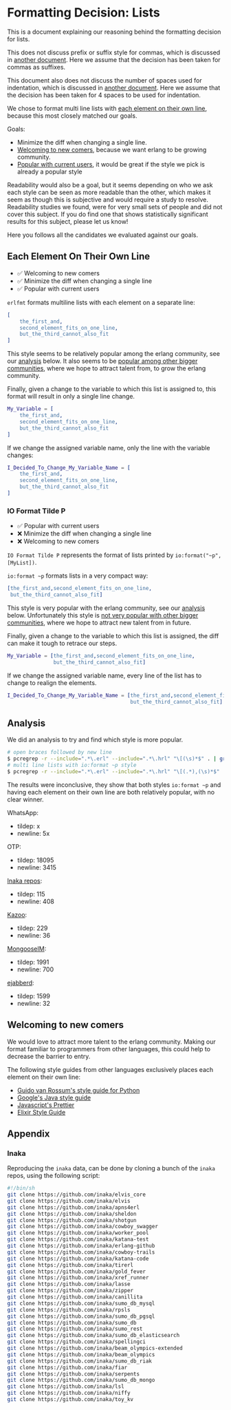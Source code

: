 # Formatting Decision: Lists

This is a document explaining our reasoning behind the formatting decision for lists.

This does not discuss prefix or suffix style for commas, which is discussed in [another document](./FormattingDecisionCommas.md).
Here we assume that the decision has been taken for commas as suffixes.

This document also does not discuss the number of spaces used for indentation, which is discussed in [another document](./FormattingDecisionSpaces.md).  Here we assume that the decision has been taken for 4 spaces to be used for indentation.

We chose to format multi line lists with [each element on their own line](each-element-on-their-own-line), because this most closely matched our goals.

Goals:

- Minimize the diff when changing a single line.
- [Welcoming to new comers](#welcoming-to-new-comers), because we want erlang to be growing community.
- [Popular with current users](#analysis), it would be great if the style we pick is already a popular style

Readability would also be a goal, but it seems depending on who we ask each style can be seen as more readable than the other,
which makes it seem as though this is subjective and would require a study to resolve.
Readability studies we found, were for very small sets of people and did not cover this subject.
If you do find one that shows statistically significant results for this subject, please let us know!

Here you follows all the candidates we evaluated against our goals.

## Each Element On Their Own Line

- ✅ Welcoming to new comers
- ✅ Minimize the diff when changing a single line
- ✅ Popular with current users

`erlfmt` formats multiline lists with each element on a separate line:

```erlang formatted list
[
    the_first_and,
    second_element_fits_on_one_line,
    but_the_third_cannot_also_fit
]
```

This style seems to be relatively popular among the erlang community, see our [analysis](#analysis) below.
It also seems to be [popular among other bigger communities](#welcoming-to-new-comers), where we hope to attract talent from, to grow the erlang community.

Finally, given a change to the variable to which this list is assigned to, this format will result in only a single line change.

```erlang formatted change_list
My_Variable = [
    the_first_and,
    second_element_fits_on_one_line,
    but_the_third_cannot_also_fit
]
```

If we change the assigned variable name, only the line with the variable changes:

```erlang formatted change_list2
I_Decided_To_Change_My_Variable_Name = [
    the_first_and,
    second_element_fits_on_one_line,
    but_the_third_cannot_also_fit
]
```

### IO Format Tilde P

- ✅ Popular with current users
- ❌ Minimize the diff when changing a single line
- ❌ Welcoming to new comers

`IO Format Tilde P` represents the format of lists printed by `io:format("~p", [MyList])`.

`io:format ~p` formats lists in a very compact way:

```erlang
[the_first_and,second_element_fits_on_one_line,
 but_the_third_cannot_also_fit]
```

This style is very popular with the erlang community, see our [analysis](#analysis) below.
Unfortunately this style is [not very popular with other bigger communities](#welcoming-to-new-comers),
where we hope to attract new talent from in future.

Finally, given a change to the variable to which this list is assigned, the diff can make it tough to retrace our steps.

```erlang
My_Variable = [the_first_and,second_element_fits_on_one_line,
               but_the_third_cannot_also_fit]
```

If we change the assigned variable name, every line of the list has to change to realign the elements.

```erlang
I_Decided_To_Change_My_Variable_Name = [the_first_and,second_element_fits_on_one_line,
                                        but_the_third_cannot_also_fit]
```

## Analysis

We did an analysis to try and find which style is more popular.

```sh
# open braces followed by new line
$ pcregrep -r --include=".*\.erl" --include=".*\.hrl" "\[(\s)*$" . | grep -v "%" | wc -l
# multi line lists with io:format ~p style
$ pcregrep -r --include=".*\.erl" --include=".*\.hrl" "\[(.*),(\s)*$" . | grep -v "\]" | grep -v "%" | wc -l
```

The results were inconclusive, they show that both styles `io:format ~p` and having each element on their own line are both relatively popular, with no clear winner.

WhatsApp:

- tildep: x
- newline: 5x

OTP:

- tildep: 18095
- newline: 3415

[Inaka repos](#inaka):

- tildep: 115
- newline: 408

[Kazoo](https://github.com/2600hz/kazoo):

- tildep: 229
- newline: 36

[MongooseIM](https://github.com/esl/MongooseIM):

- tildep: 1991
- newline: 700

[ejabberd](https://github.com/processone/ejabberd):

- tildep: 1599
- newline: 32

## Welcoming to new comers

We would love to attract more talent to the erlang community.
Making our format familiar to programmers from other languages, this could help to decrease the barrier to entry.

The following style guides from other languages exclusively places each element on their own line:

- [Guido van Rossum's style guide for Python](https://www.python.org/dev/peps/pep-0008/#multiline-if-statements)
- [Google's Java style guide](https://google.github.io/styleguide/javaguide.html#s4.8.3.1-array-initializers)
- [Javascript's Prettier](https://prettier.io/docs/en/rationale.html#multi-line-objects)
- [Elixir Style Guide](https://github.com/christopheradams/elixir_style_guide)

## Appendix

### Inaka

Reproducing the `inaka` data, can be done by cloning a bunch of the `inaka` repos, using the following script:

```sh
#!/bin/sh
git clone https://github.com/inaka/elvis_core
git clone https://github.com/inaka/elvis
git clone https://github.com/inaka/apns4erl
git clone https://github.com/inaka/sheldon
git clone https://github.com/inaka/shotgun
git clone https://github.com/inaka/cowboy_swagger
git clone https://github.com/inaka/worker_pool
git clone https://github.com/inaka/katana-test
git clone https://github.com/inaka/erlang-github
git clone https://github.com/inaka/cowboy-trails
git clone https://github.com/inaka/katana-code
git clone https://github.com/inaka/tirerl
git clone https://github.com/inaka/gold_fever
git clone https://github.com/inaka/xref_runner
git clone https://github.com/inaka/lasse
git clone https://github.com/inaka/zipper
git clone https://github.com/inaka/canillita
git clone https://github.com/inaka/sumo_db_mysql
git clone https://github.com/inaka/rpsls
git clone https://github.com/inaka/sumo_db_pgsql
git clone https://github.com/inaka/sumo_db
git clone https://github.com/inaka/sumo_rest
git clone https://github.com/inaka/sumo_db_elasticsearch
git clone https://github.com/inaka/spellingci
git clone https://github.com/inaka/beam_olympics-extended
git clone https://github.com/inaka/beam_olympics
git clone https://github.com/inaka/sumo_db_riak
git clone https://github.com/inaka/fiar
git clone https://github.com/inaka/serpents
git clone https://github.com/inaka/sumo_db_mongo
git clone https://github.com/inaka/lsl
git clone https://github.com/inaka/niffy
git clone https://github.com/inaka/toy_kv
```
